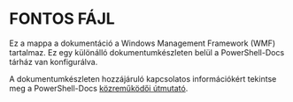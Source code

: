 # <a name="readme"></a>FONTOS FÁJL

Ez a mappa a dokumentáció a Windows Management Framework (WMF) tartalmaz.
Ez egy különálló dokumentumkészleten belül a PowerShell-Docs tárház van konfigurálva.

A dokumentumkészleten hozzájáruló kapcsolatos információkért tekintse meg a PowerShell-Docs [közreműködői útmutató](https://github.com/PowerShell/PowerShell-Docs/blob/staging/CONTRIBUTING.md).